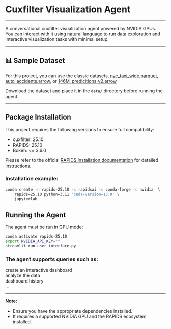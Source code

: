 # Cuxfilter Visualization Agent
---
A conversational cuxfilter visualization agent powered by NVIDIA GPUs.  
You can interact with it using natural language to run data exploration and interactive visualization tasks with minimal setup.

---

## 📊 Sample Dataset

For this project, you can use the classic datasets, [nyc_taxi_wide.parquet](https://s3.amazonaws.com/datashader-data/nyc_taxi_wide.parq
), [auto_accidents.arrow](https://data.rapids.ai/viz-data/auto_accidents.arrow.gz), or [146M_predicitions_v2.arrow](https://data.rapids.ai/viz-data/146M_predictions_v2.arrow.gz) 

Download the dataset and place it in the `data/` directory before running the agent.

---

## Package Installation

This project requires the following versions to ensure full compatibility:<br>
* cuxfilter: 25.10
* RAPIDS: 25.10
* Bokeh: <= 3.6.0

Please refer to the official [RAPIDS installation documentation](https://docs.rapids.ai/install/) for detailed instructions.

### Installation example: <br>
```bash
conda create -n rapids-25.10 -c rapidsai -c conda-forge -c nvidia  \
    rapids=25.10 python=3.11 'cuda-version=13.0' \
    jupyterlab
```

## Running the Agent

The agent must be run in GPU mode:

```bash
conda activate rapids-25.10
export NVIDIA_API_KEY=""
streamlit run user_interface.py
```

### The agent supports queries such as:<br>
   create an interactive dashboard<br>
   analyze the data<br>
   dashboard history<br>
   ...

---

**Note:**  
- Ensure you have the appropriate dependencies installed.  
- It requires a supported NVIDIA GPU and the RAPIDS ecosystem installed.

